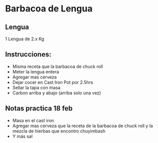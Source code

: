# Barbacoa de Lengua 

## Lengua
1 Lengua de 2.x Kg

## Instrucciones:

* Misma receta que la barbacoa de chuck roll
* Meter la lengua entera
* Agregar mas cerveza 
* Dejar cocer en Cast Iron Pot por 2.5hrs
* Sellar la tapa con masa
* Carbon arriba y abajo (arriba solo una vez)


## Notas practica 18 feb

* Masa en el cast iron
* Agregar mas cerveza que la receta de la barbacoa de chuck roll y la mezcla de hierbas que encontro chuyimbash
* Y más sal
